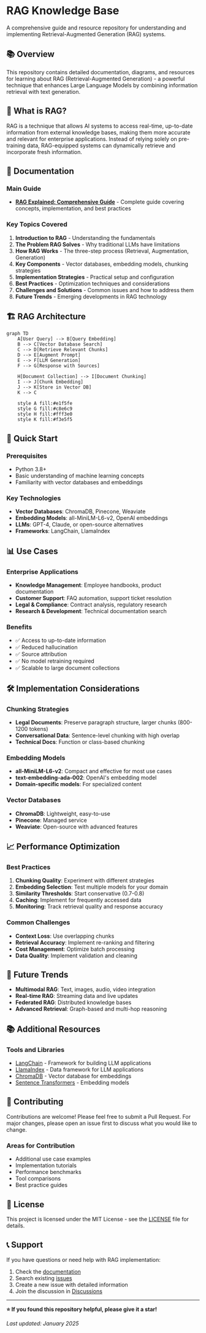 # RAG Knowledge Base

A comprehensive guide and resource repository for understanding and implementing Retrieval-Augmented Generation (RAG) systems.

## 📚 Overview

This repository contains detailed documentation, diagrams, and resources for learning about RAG (Retrieval-Augmented Generation) - a powerful technique that enhances Large Language Models by combining information retrieval with text generation.

## 🎯 What is RAG?

RAG is a technique that allows AI systems to access real-time, up-to-date information from external knowledge bases, making them more accurate and relevant for enterprise applications. Instead of relying solely on pre-training data, RAG-equipped systems can dynamically retrieve and incorporate fresh information.

## 📖 Documentation

### Main Guide
- **[RAG Explained: Comprehensive Guide](docs/RAG_Explained_Comprehensive_Guide.md)** - Complete guide covering concepts, implementation, and best practices

### Key Topics Covered

1. **Introduction to RAG** - Understanding the fundamentals
2. **The Problem RAG Solves** - Why traditional LLMs have limitations
3. **How RAG Works** - The three-step process (Retrieval, Augmentation, Generation)
4. **Key Components** - Vector databases, embedding models, chunking strategies
5. **Implementation Strategies** - Practical setup and configuration
6. **Best Practices** - Optimization techniques and considerations
7. **Challenges and Solutions** - Common issues and how to address them
8. **Future Trends** - Emerging developments in RAG technology

## 🏗️ RAG Architecture

```mermaid
graph TD
    A[User Query] --> B[Query Embedding]
    B --> C[Vector Database Search]
    C --> D[Retrieve Relevant Chunks]
    D --> E[Augment Prompt]
    E --> F[LLM Generation]
    F --> G[Response with Sources]
    
    H[Document Collection] --> I[Document Chunking]
    I --> J[Chunk Embedding]
    J --> K[Store in Vector DB]
    K --> C
    
    style A fill:#e1f5fe
    style G fill:#c8e6c9
    style H fill:#fff3e0
    style K fill:#f3e5f5
```

## 🚀 Quick Start

### Prerequisites
- Python 3.8+
- Basic understanding of machine learning concepts
- Familiarity with vector databases and embeddings

### Key Technologies
- **Vector Databases**: ChromaDB, Pinecone, Weaviate
- **Embedding Models**: all-MiniLM-L6-v2, OpenAI embeddings
- **LLMs**: GPT-4, Claude, or open-source alternatives
- **Frameworks**: LangChain, LlamaIndex

## 📊 Use Cases

### Enterprise Applications
- **Knowledge Management**: Employee handbooks, product documentation
- **Customer Support**: FAQ automation, support ticket resolution
- **Legal & Compliance**: Contract analysis, regulatory research
- **Research & Development**: Technical documentation search

### Benefits
- ✅ Access to up-to-date information
- ✅ Reduced hallucination
- ✅ Source attribution
- ✅ No model retraining required
- ✅ Scalable to large document collections

## 🛠️ Implementation Considerations

### Chunking Strategies
- **Legal Documents**: Preserve paragraph structure, larger chunks (800-1200 tokens)
- **Conversational Data**: Sentence-level chunking with high overlap
- **Technical Docs**: Function or class-based chunking

### Embedding Models
- **all-MiniLM-L6-v2**: Compact and effective for most use cases
- **text-embedding-ada-002**: OpenAI's embedding model
- **Domain-specific models**: For specialized content

### Vector Databases
- **ChromaDB**: Lightweight, easy-to-use
- **Pinecone**: Managed service
- **Weaviate**: Open-source with advanced features

## 📈 Performance Optimization

### Best Practices
1. **Chunking Quality**: Experiment with different strategies
2. **Embedding Selection**: Test multiple models for your domain
3. **Similarity Thresholds**: Start conservative (0.7-0.8)
4. **Caching**: Implement for frequently accessed data
5. **Monitoring**: Track retrieval quality and response accuracy

### Common Challenges
- **Context Loss**: Use overlapping chunks
- **Retrieval Accuracy**: Implement re-ranking and filtering
- **Cost Management**: Optimize batch processing
- **Data Quality**: Implement validation and cleaning

## 🔮 Future Trends

- **Multimodal RAG**: Text, images, audio, video integration
- **Real-time RAG**: Streaming data and live updates
- **Federated RAG**: Distributed knowledge bases
- **Advanced Retrieval**: Graph-based and multi-hop reasoning

## 📚 Additional Resources


### Tools and Libraries
- [LangChain](https://python.langchain.com/) - Framework for building LLM applications
- [LlamaIndex](https://www.llamaindex.ai/) - Data framework for LLM applications
- [ChromaDB](https://www.trychroma.com/) - Vector database for embeddings
- [Sentence Transformers](https://www.sbert.net/) - Embedding models

## 🤝 Contributing

Contributions are welcome! Please feel free to submit a Pull Request. For major changes, please open an issue first to discuss what you would like to change.

### Areas for Contribution
- Additional use case examples
- Implementation tutorials
- Performance benchmarks
- Tool comparisons
- Best practice guides

## 📄 License

This project is licensed under the MIT License - see the [LICENSE](LICENSE) file for details.


## 📞 Support

If you have questions or need help with RAG implementation:

1. Check the [documentation](docs/RAG_Explained_Comprehensive_Guide.md)
2. Search existing [issues](https://github.com/yourusername/rag-knowledge-base/issues)
3. Create a new issue with detailed information
4. Join the discussion in [Discussions](https://github.com/yourusername/rag-knowledge-base/discussions)

---

**⭐ If you found this repository helpful, please give it a star!**

*Last updated: January 2025*